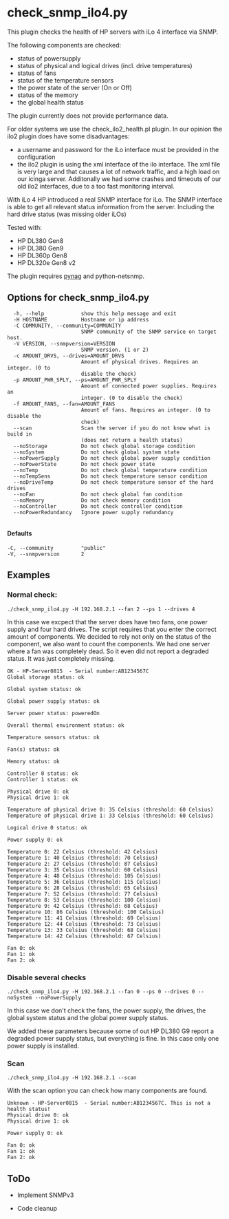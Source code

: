 # check_snmp_ilo4.py


This plugin checks the health of HP servers with iLo 4 interface via SNMP.

The following components are checked:

- status of powersupply
- status of physical and logical drives (incl. drive temperatures)
- status of fans
- status of the temperature sensors
- the power state of the server (On or Off)
- status of the memory
- the global health status

The plugin currently does not provide performance data.

For older systems we use the check_ilo2_health.pl plugin. In our opinion the ilo2 plugin does have some disadvantages:

- a username and password for the iLo interface must be provided in the configuration
- the ilo2 plugin is using the xml interface of the ilo interface. The xml file is very large and that causes a lot of network traffic, and a high load on our icinga server. Additonally we had some crashes and timeouts of our old ilo2 interfaces, due to a too fast monitoring interval.

With iLo 4 HP introduced a real SNMP interface for iLo. The SNMP interface is able to get all relevant status information from the server. Including the hard drive status (was missing older iLOs)

Tested with:

- HP DL380 Gen8
- HP DL380 Gen9
- HP DL360p Gen8
- HP DL320e Gen8 v2

The plugin requires [pynag] and python-netsnmp.

## Options for check_snmp_ilo4.py
```
  -h, --help            show this help message and exit
  -H HOSTNAME           Hostname or ip address
  -C COMMUNITY, --community=COMMUNITY
                        SNMP community of the SNMP service on target host.
  -V VERSION, --snmpversion=VERSION
                        SNMP version. (1 or 2)
  -c AMOUNT_DRVS, --drives=AMOUNT_DRVS
                        Amount of physical drives. Requires an integer. (0 to
                        disable the check)
  -p AMOUNT_PWR_SPLY, --ps=AMOUNT_PWR_SPLY
                        Amount of connected power supplies. Requires an
                        integer. (0 to disable the check)
  -f AMOUNT_FANS, --fan=AMOUNT_FANS
                        Amount of fans. Requires an integer. (0 to disable the
                        check)
  --scan                Scan the server if you do not know what is build in
                        (does not return a health status)
  --noStorage           Do not check global storage condition
  --noSystem            Do not check global system state
  --noPowerSupply       Do not check global power supply condition
  --noPowerState        Do not check power state
  --noTemp              Do not check global temperature condition
  --noTempSens          Do not check temperature sensor condition
  --noDriveTemp         Do not check temperature sensor of the hard drives
  --noFan               Do not check global fan condition
  --noMemory            Do not check memory condition
  --noController        Do not check controller condition
  --noPowerRedundancy   Ignore power supply redundancy
      
```

#### Defaults
```
-C, --community         "public"
-V, --snmpversion       2
```


## Examples

### Normal check:
```
./check_snmp_ilo4.py -H 192.168.2.1 --fan 2 --ps 1 --drives 4
```

In this case we excpect that the server does have two fans, one power supply and four hard drives.
The script requires that you enter the correct amount of components. We decided to rely not only on the status of the component, we also want to count the components.
We had one server where a fan was completely dead. So it even did not report a degraded status. It was just completely missing.


```
OK - HP-Server0815  - Serial number:AB1234567C
Global storage status: ok

Global system status: ok

Global power supply status: ok

Server power status: poweredOn

Overall thermal environment status: ok

Temperature sensors status: ok

Fan(s) status: ok

Memory status: ok

Controller 0 status: ok
Controller 1 status: ok

Physical drive 0: ok
Physical drive 1: ok

Temperature of physical drive 0: 35 Celsius (threshold: 60 Celsius)
Temperature of physical drive 1: 33 Celsius (threshold: 60 Celsius)

Logical drive 0 status: ok

Power supply 0: ok

Temperature 0: 22 Celsius (threshold: 42 Celsius)
Temperature 1: 40 Celsius (threshold: 70 Celsius)
Temperature 2: 27 Celsius (threshold: 87 Celsius)
Temperature 3: 35 Celsius (threshold: 60 Celsius)
Temperature 4: 48 Celsius (threshold: 105 Celsius)
Temperature 5: 36 Celsius (threshold: 115 Celsius)
Temperature 6: 28 Celsius (threshold: 65 Celsius)
Temperature 7: 52 Celsius (threshold: 77 Celsius)
Temperature 8: 53 Celsius (threshold: 100 Celsius)
Temperature 9: 42 Celsius (threshold: 68 Celsius)
Temperature 10: 86 Celsius (threshold: 100 Celsius)
Temperature 11: 41 Celsius (threshold: 69 Celsius)
Temperature 12: 44 Celsius (threshold: 73 Celsius)
Temperature 13: 33 Celsius (threshold: 68 Celsius)
Temperature 14: 42 Celsius (threshold: 67 Celsius)

Fan 0: ok
Fan 1: ok
Fan 2: ok
```


### Disable several checks
```
./check_snmp_ilo4.py -H 192.168.2.1 --fan 0 --ps 0 --drives 0 --noSystem --noPowerSupply
```

In this case we don't check the fans, the power supply, the drives, the global system status and the global power supply status.

We added these parameters because some of out HP DL380 G9 report a degraded power supply status, but everything is fine. In this case only one power supply is installed.

    
### Scan
```
./check_snmp_ilo4.py -H 192.168.2.1 --scan 
```

With the scan option you can check how many components are found.



```
Unknown - HP-Server0815  - Serial number:AB1234567C. This is not a health status!
Physical drive 0: ok
Physical drive 1: ok

Power supply 0: ok

Fan 0: ok
Fan 1: ok
Fan 2: ok
```

## ToDo
 - Implement SNMPv3 
 - Code cleanup

  
 

   [pynag]:<https://github.com/pynag/pynag>
